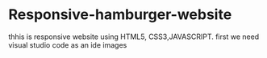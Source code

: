 # Responsive-hamburger-website
thhis is responsive website using HTML5, CSS3,JAVASCRIPT.
first we need visual studio code as an ide
images
